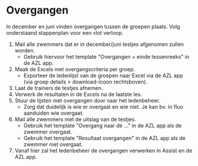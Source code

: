 # Overgangen

In december en juni vinden overgangen tussen de groepen plaats. Volg onderstaand stappenplan voor een vlot verloop.

1. Mail alle zwemmers dat er in december/juni testjes afgenomen zullen worden.
   - Gebruik hiervoor het template "Overgangen + einde lessenreeks" in de AZL app.
2. Maak de Excels met overgangscriteria per groep.
   - Exporteer de ledenlijst van de groepen naar Excel via de AZL app (via groep details > download-icoon rechtsboven).
3. Laat de trainers de testjes afnemen.
4. Verwerk de resultaten in de Excels na de laatste les.
5. Stuur de lijsten met overgangen door naar het ledenbeheer.
   - Zorg dat duidelijk is wie er overgaat en wie niet. Je kan bv. in fluo aanduiden wie overgaat.
6. Mail alle zwemmers met de uitslag van de testjes.
   - Gebruik het template "Overgang naar de ..." in de AZL app als de zwemmer overgaat.
   - Gebruik het template "Resultaat overgangen" in de AZL app als de zwemmer niet overgaat.
7. Vanaf hier zal het ledenbeheer de overgangen verwerken in Assist en de AZL app.

